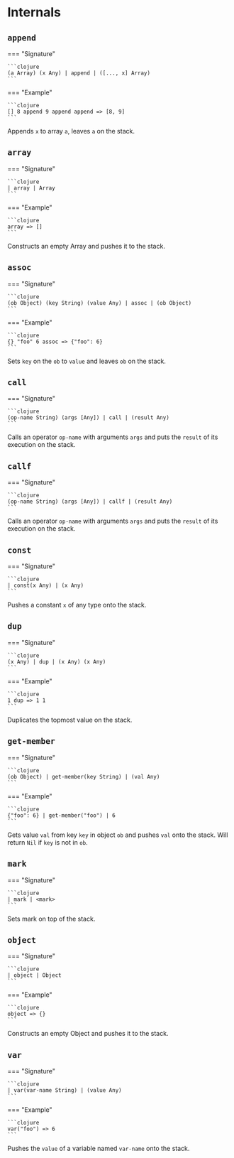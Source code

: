 # Internals
## `append`
=== "Signature"

    ```clojure
    (a Array) (x Any) | append | ([..., x] Array)
    ```
=== "Example"

    ```clojure
    [] 8 append 9 append append => [8, 9]
    ```
Appends `x` to array `a`, leaves `a` on the stack.
## `array`
=== "Signature"

    ```clojure
    | array | Array
    ```
=== "Example"

    ```clojure
    array => []
    ```
Constructs an empty Array and pushes it to the stack.
## `assoc`
=== "Signature"

    ```clojure
    (ob Object) (key String) (value Any) | assoc | (ob Object)
    ```
=== "Example"

    ```clojure
    {} "foo" 6 assoc => {"foo": 6}
    ```
Sets `key` on the `ob` to `value` and leaves `ob` on the stack.
## `call`
=== "Signature"

    ```clojure
    (op-name String) (args [Any]) | call | (result Any)
    ```
Calls an operator `op-name` with arguments `args` and puts the `result` of its execution on the stack.
## `callf`
=== "Signature"

    ```clojure
    (op-name String) (args [Any]) | callf | (result Any)
    ```
Calls an operator `op-name` with arguments `args` and puts the `result` of its execution on the stack.
## `const`
=== "Signature"

    ```clojure
    | const(x Any) | (x Any)
    ```
Pushes a constant `x` of any type onto the stack.
## `dup`
=== "Signature"

    ```clojure
    (x Any) | dup | (x Any) (x Any)
    ```
=== "Example"

    ```clojure
    1 dup => 1 1
    ```
Duplicates the topmost value on the stack.
## `get-member`
=== "Signature"

    ```clojure
    (ob Object) | get-member(key String) | (val Any)
    ```
=== "Example"

    ```clojure
    {"foo": 6} | get-member("foo") | 6
    ```
Gets value `val` from key `key` in object `ob` and pushes `val` onto the stack.
Will return `Nil` if `key` is not in `ob`.
## `mark`
=== "Signature"

    ```clojure
    | mark | <mark>
    ```
Sets mark on top of the stack.
## `object`
=== "Signature"

    ```clojure
    | object | Object
    ```
=== "Example"

    ```clojure
    object => {}
    ```
Constructs an empty Object and pushes it to the stack.
## `var`
=== "Signature"

    ```clojure
    | var(var-name String) | (value Any)
    ```
=== "Example"

    ```clojure
    var("foo") => 6
    ```
Pushes the `value` of a variable named `var-name` onto the stack.
